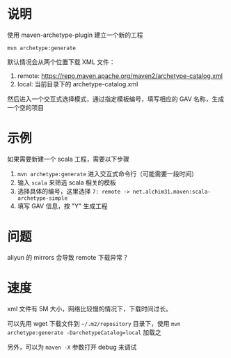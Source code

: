 # 说明

使用 maven-archetype-plugin 建立一个新的工程

```
mvn archetype:generate
```

默认情况会从两个位置下载 XML 文件：

1. remote: https://repo.maven.apache.org/maven2/archetype-catalog.xml
2. local: 当前目录下的 archetype-catalog.xml

然后进入一个交互式选择模式，通过指定模板编号，填写相应的 GAV 名称，生成一个空的项目



# 示例

如果需要新建一个 scala 工程，需要以下步骤

1. `mvn archetype:generate` 进入交互式命令行（可能需要一段时间）
2. 输入 `scala` 来筛选 scala 相关的模板
3. 选择具体的编号，这里选择 `7: remote -> net.alchim31.maven:scala-archetype-simple`
4. 填写 GAV 信息，按 "Y" 生成工程


# 问题

aliyun 的 mirrors 会导致 remote 下载异常？

# 速度

xml 文件有 5M 大小，网络比较慢的情况下，下载时间过长。

可以先用 wget 下载文件到 `~/.m2/repository` 目录下，使用 `mvn  archetype:generate -DarchetypeCatalog=local` 加载之

另外，可以为 `maven -X` 参数打开 debug 来调试
